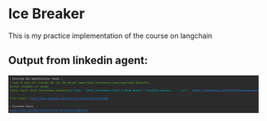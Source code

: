 # Ice Breaker
This is my practice implementation of the course on langchain

## Output from linkedin agent:
![img.png](extra/img.png)
